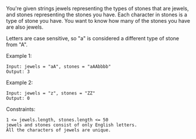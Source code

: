 You're given strings jewels representing the types of stones that are jewels, and stones representing the stones you
have. Each character in stones is a type of stone you have. You want to know how many of the stones you have are also
jewels.

Letters are case sensitive, so "a" is considered a different type of stone from "A".

Example 1:

    Input: jewels = "aA", stones = "aAAbbbb"
    Output: 3

Example 2:

    Input: jewels = "z", stones = "ZZ"
    Output: 0

Constraints:

    1 <= jewels.length, stones.length <= 50
    jewels and stones consist of only English letters.
    All the characters of jewels are unique.

